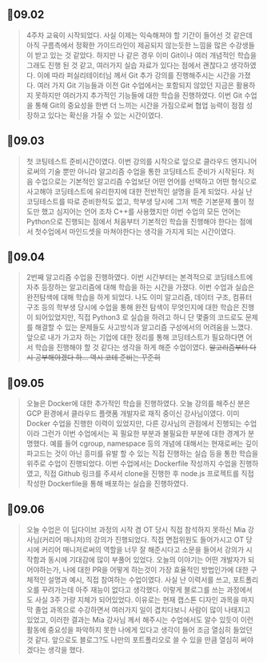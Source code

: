 📆09.02
---
>4주차 교육이 시작되었다. 사실 이제는 익숙해져야 할 기간이 들어선 것 같은데 아직 구름측에서 정확한 가이드라인이 제공되지 않는듯한 느낌을 많은 수강생들이 받고 있는 것 같았다.
하지만 나 같은 경우 이미 Git이나 여러 개념적인 학습을 그래도 진행 된 것 같고, 여러가지 실습 자료가 있다는 점에서 괜찮다고 생각하였다. 이에 따라 퍼실리테이터님 께서 Git 추가 강의를
진행해주시는 시간을 가졌다. 여러 가지 Git 기능들과 이전 Git 수업에서는 포함되지 않았던 지금은 활용하지 못하지만 여러가지 추가적인 기능들에 대한 학습을 진행하였다. 이번 Git 수업을 통해 Git의 중요성을 한번 더 느끼는 시간을 가짐으로써 협업 능력이 점점 성장하고 있다는 확신을 가질 수 있는 시간이였다.

📆09.03
---
> 첫 코팅테스트 준비시간이였다. 이번 강의를 시작으로 앞으로 클라우드 엔지니어로써의 기술 뿐만 아니라 알고리즘 수업을 통한 코딩테스트 준비가 시작된다. 처음 수업으로는 기본적인 알고리즘 수업보단 어떤 언어를 선택하고 어떤 형식으로 사고해야 코딩테스트에 유리한지에 대한 전반적인 설명을 듣게 되었다. 사실 난 코딩테스트를 따로 준비한적도 없고, 학부생 당시에 그저 백준 기본문제 풀이 정도만 했고 심지어는 언어 조차 C++를 사용했지만 이번 수업의 모든 언어는 Python으로 진행되는 점에서 처음부터 기본적인 학습을 진행해야 한다는 점에서 첫수업에서 마인드셋을 마쳐야한다는 생각을 가지게 되는 시간이였다. 

📆09.04
---
> 2번째 알고리즘 수업을 진행하였다. 이번 시간부터는 본격적으로 코딩테스트에 자추 등장하는 알고리즘에 대해 학습을 하는 시간을 가졌다. 이번 수업과 실습은 완전탐색에 대해 학습을 하게 되었다. 나도 이미 알고리즘, 데이터 구조, 컴퓨터 구조 등의 학부생 당시에 수업을 통해 완전 탐색이 무엇인지에 대한 학습은 진행이 되어있었지만, 직접 Python3 로 실습을 하려고 하니 단 몇줄의 코드로도 문제를 해결할 수 있는 문제들도 사고방식과 알고리즘 구성에서의 어려움을 느꼈다. 앞으로 내가 가고자 하는 기업에 대한 정리를 통해 코딩테스트가 필요하다면 어서 학습을 진행해야 할 것 같다는 생각을 하게 해준 수업이였다. ~~알고리즘부터 다시 공부해야겠다 하... 역시 코테 준비는 꾸준히~~

📆09.05
---
> 오늘은 Docker에 대한 추가적인 학습을 진행하였다. 오늘 강의를 해주신 분은 GCP 환경에서 클라우드 플랫폼 개발자로 재직 중이신 강사님이였다. 이미 Docker 수업을 진행한 이력이 있었지만, 다른 강사님의 관점에서 진행되는 수업이라 그런가 이번 수업에서는 꼭 필요한 부분과 불필요한 부분에 대한 경계가 분명했다. 예를 들어 cgroup, namespace 등의 개념에 대해서는 현재로써는 깊이 파고드는 것이 아닌 흥미를 유발 할 수 있는 직접 진행하는 실습 등을 통한 학습을 위주로 수업이 진행되었다. 이번 수업에서는 Dockerfile 작성까지 수업을 진행하였고, 직접 Github 링크를 주셔서 clone을 진행한 후 node.js 프로젝트를 직접 작성한 Dockerfile을 통해 배포하는 실습을 진행하였다.

📆09.06
---
> 오늘 수업은 이 딥다이브 과정의 시작 겸 OT 당시 직접 참석하지 못하신 Mia 강사님(커리어 매니저)의 강의가 진행되었다. 직접 면접위원도 들어가시고 OT 당시에 커리어 매니저로써의 역할을 너무 잘 해준시다고 소문을 들어서 강의가 시작함과 동시에 기대감에 많이 부풀어 있었다. 오늘의 이야기는 어떤 개발자가 되어야하는가, 나에 대한 PR을 어떻게 하는것이 가장 효율적인 방법인가에 대한 구체적인 설명과 예시, 직접 참여하는 수업이였다. 사실 난 이력서를 쓰고, 포트폴리오를 꾸려가는데 아주 재능이 없다고 생각했다. 이렇게 블로그를 쓰는 과정에서도 사실 3주 가량 지체가 되어있었다. 이유로는 현재 캡스톤 디자인 과목을 마지막 졸업 과목으로 수강하면서 여러가지 일이 겹치다보니 사람이 많이 나태지고 있었고, 이러한 결과는 Mia 강사님 께서 해주시는 수업에서도 알수 있듯이 이런 활동에 중요성을 파악하지 못한 나에게 있다고 생각이 들어 조금 열심히 들었던 것 같다. 앞으로도 블로그?도 나만의 포트폴리오로 쓸 수 있을 만큼 열심히 써야겠다는 생각을 했다. 


